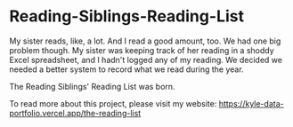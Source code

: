 # Reading-Siblings-Reading-List
My sister reads, like, a lot. And I read a good amount, too. We had one big problem though. My sister was keeping track of her reading in a shoddy Excel spreadsheet, and I hadn't logged any of my reading. We decided we needed a better system to record what we read during the year.

The Reading Siblings' Reading List was born.

To read more about this project, please visit my website: https://kyle-data-portfolio.vercel.app/the-reading-list
